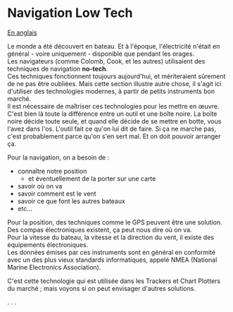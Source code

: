 # Navigation Low Tech
[En anglais](./LowTech.md)

Le monde a &eacute;t&eacute; d&eacute;couvert en bateau. Et &agrave; l'&eacute;poque, l'&eacute;lectricit&eacute; n'&eacute;tait en g&eacute;n&eacute;ral - voire uniquement - disponible que pendant les orages.  
Les navigateurs (comme Colomb, Cook, et les autres) utilisaient des techniques de navigation **no-tech**.  
Ces techniques fonctionnent toujours aujourd'hui, et m&eacute;riteraient s&ucirc;rement de ne pas &ecirc;tre oubli&eacute;es. Mais cette section illustre autre chose, il s'agit ici d'utiliser des technologies modernes, &agrave; partir de petits instruments bon march&eacute;.  
Il est n&eacute;cessaire de ma&icirc;triser ces technologies pour les mettre en &oelig;uvre.  
C'est bien l&agrave; toute la diff&eacute;rence entre un outil et une bo&icirc;te noire. La bo&icirc;te noire d&eacute;cide toute seule, et quand elle d&eacute;cide de se mettre en botte, vous l'avez dans l'os. L'outil fait ce qu'on lui dit de faire. Si &ccedil;a ne marche pas, c'est probablement parce qu'on s'en sert mal. Et on doit pouvoir arranger &ccedil;a.

Pour la navigation, on a besoin de :
- conna&icirc;tre notre position
    - et &eacute;ventuellement de la porter sur une carte
- savoir o&ugrave; on va
- savoir comment est le vent
- savoir ce que font les autres bateaux
- etc...

Pour la position, des techniques comme le GPS peuvent &ecirc;tre une solution.  
Des compas &eacute;lectroniques existent, &ccedil;a peut nous dire o&ugrave; on va.  
Pour la vitesse du bateau, la vitesse et la direction du vent, il existe des &eacute;quipements &eacute;lectroniques.  
Les donn&eacute;es &eacute;mises par ces instruments sont en g&eacute;n&eacute;ral en conformit&eacute; avec un des plus vieux standards informatiques, appel&eacute; NMEA (National Marine Electronics Association).

C'est cette technologie qui est utilis&eacute;e dans les Trackers et Chart Plotters du march&eacute; ; mais voyons si on peut envisager d'autres solutions.


. . .
